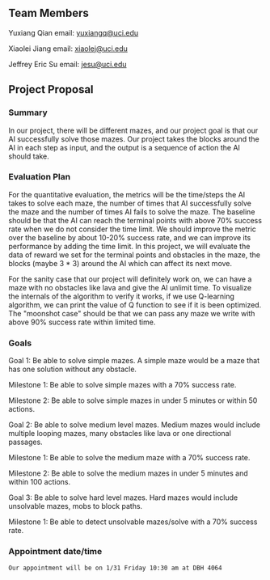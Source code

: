 ## Team Members
Yuxiang Qian email: yuxiangq@uci.edu

Xiaolei Jiang email: xiaolej@uci.edu

Jeffrey Eric Su email: jesu@uci.edu



## Project Proposal

### Summary

In our project, there will be different mazes, and our project goal is that our AI successfully solve those mazes. Our project takes the blocks around the AI in each step as input, and the output is a sequence of action the AI should take.

### Evaluation Plan

  For the quantitative evaluation, the metrics will be the time/steps the AI takes to solve each maze, the number of times that AI successfully solve the maze and the number of times AI fails to solve the maze. The baseline should be that the AI can reach the terminal points with above 70% success rate when we do not consider the time limit. We should improve the metric over the baseline by about 10-20% success rate, and we can improve its performance by adding the time limit. In this project, we will evaluate the data of reward we set for the terminal points and obstacles in the maze, the blocks (maybe 3 * 3) around the AI which can affect its next move.
  
  For the sanity case that our project will definitely work on, we can have a maze with no obstacles like lava and give the AI unlimit time. To visualize the internals of the algorithm to verify it works, if we use Q-learning algorithm, we can print the value of Q function to see if it is been optimized. The "moonshot case" should be that we can pass any maze we write with above 90% success rate within limited time.

### Goals

Goal 1: Be able to solve simple mazes. A simple maze would be a maze that has one solution without any obstacle.

Milestone 1: Be able to solve simple mazes with a 70% success rate.

Milestone 2: Be able to solve simple mazes in under 5 minutes or within 50 actions.

Goal 2: Be able to solve medium level mazes. Medium mazes would include multiple looping mazes, many obstacles like lava or one directional passages.

Milestone 1: Be able to solve the medium maze with a 70% success rate.

Milestone 2: Be able to solve the medium mazes in under 5 minutes and within 100 actions.

Goal 3: Be able to solve hard level mazes. Hard mazes would include unsolvable mazes, mobs to block paths.

Milestone 1: Be able to detect unsolvable mazes/solve with a 70% success rate.


### Appointment date/time

```content
Our appointment will be on 1/31 Friday 10:30 am at DBH 4064
```
